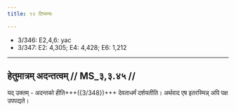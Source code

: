 ```yaml
---
title: ९२ टिप्पण्यः

---
```

- 3/346: E2,4,6: yac
- 3/347: E2: 4,305; E4: 4,428; E6: 1,212

____________________________________________


## हेतुमात्रम् अदन्तत्वम् // MS_३,३.४५ //

यद् उक्तम् - अदन्तको हीति+++({3/348})+++ देवताधर्मं दर्शयतीति। अर्थवाद एष इतरस्मिन्न् अपि पक्ष उपपद्यते।
